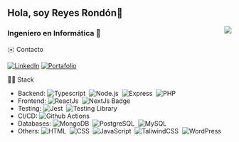 ## Hola, soy Reyes Rondón👋

<img align="right" src="https://github-readme-stats.vercel.app/api/top-langs/?username=Reyes1921&layout=compact&theme=material-palenight&hide_border=true&locale=es" />

### Ingeniero en Informática 🚀

 ✉️ Contacto

[![LinkedIn](https://img.shields.io/badge/linkedin-%230077B5.svg?style=for-the-badge&logo=linkedin&logoColor=white)](https://www.linkedin.com/in/reyes-rondon/)
[![Portafolio](https://img.shields.io/badge/Portafolio-65a30d?style=for-the-badge&&logoColor=white)](https://reyesrondon.dev/)


👨‍💻 Stack

- Backend: ![Typescript](https://img.shields.io/badge/-Typescript-05122A?style=flat&logo=typescript)&nbsp; ![Node.js](https://img.shields.io/badge/-Node.js-05122A?style=flat&logo=nodedotjs)&nbsp; ![Express](https://img.shields.io/badge/Express-05122A?style=flat&logo=express)&nbsp; ![PHP](https://img.shields.io/badge/PHP-05122A?style=flat&logo=php)&nbsp;
- Frontend: ![ReactJs](https://img.shields.io/badge/-React-05122A?style=flat&logo=react)&nbsp; ![NextJs Badge](https://img.shields.io/badge/NextJs-05122A?style=flat&logo=nextdotjs)&nbsp;
- Testing: ![Jest](https://img.shields.io/badge/-Jest-05122A?style=flat&logo=jest&logoColor=C21325)&nbsp; ![Testing Library](https://img.shields.io/badge/Testing%20Library-05122A?style=flat&logo=testinglibrary)&nbsp;
- CI/CD: ![Github Actions](https://img.shields.io/badge/-Github%20Actions-05122A?style=flat&logo=github)&nbsp;
- Databases: ![MongoDB](https://img.shields.io/badge/-MongoDB-05122A?style=flat&logo=mongodb)&nbsp; ![PostgreSQL](https://img.shields.io/badge/-PostgreSQL-05122A?style=flat&logo=postgresql&logoColor=white)&nbsp; ![MySQL](https://img.shields.io/badge/-MySQL-05122A?style=flat&logo=mysql&logoColor=white)&nbsp;
- Others: ![HTML](https://img.shields.io/badge/-HTML-05122A?style=flat&logo=html5)&nbsp; ![CSS](https://img.shields.io/badge/-CSS-05122A?style=flat&logo=CSS3&logoColor=1572B6)&nbsp; ![JavaScript](https://img.shields.io/badge/-JavaScript-05122A?style=flat&logo=javascript)&nbsp; ![TaliwindCSS](https://img.shields.io/badge/-TailwindCSS-05122A?style=flat&logo=tailwindcss&logoColor=#06B6D4)&nbsp; ![WordPress](https://img.shields.io/badge/WordPress-05122A?style=flat&logo=wordpress)&nbsp;

